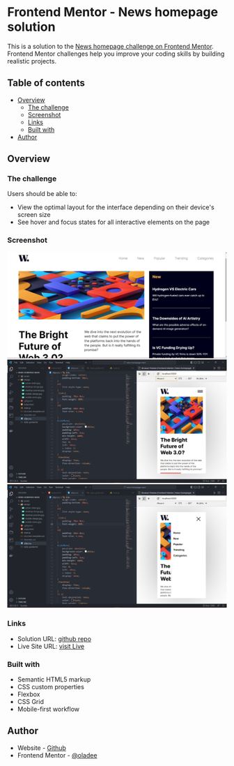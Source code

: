 # Frontend Mentor - News homepage solution

This is a solution to the [News homepage challenge on Frontend Mentor](https://www.frontendmentor.io/challenges/news-homepage-H6SWTa1MFl). Frontend Mentor challenges help you improve your coding skills by building realistic projects. 

## Table of contents

- [Overview](#overview)
  - [The challenge](#the-challenge)
  - [Screenshot](#screenshot)
  - [Links](#links)
  - [Built with](#built-with)
- [Author](#author)

## Overview

### The challenge

Users should be able to:

- View the optimal layout for the interface depending on their device's screen size
- See hover and focus states for all interactive elements on the page

### Screenshot

![](./Screenshot67.png)
![](./Screenshot68.png)
![](./Screenshot69.png)

### Links

- Solution URL: [github repo](https://github.com/oladee/news-homepage-main)
- Live Site URL: [visit Live](https://oladee.github.io/news-homepage-main/)


### Built with

- Semantic HTML5 markup
- CSS custom properties
- Flexbox
- CSS Grid
- Mobile-first workflow

## Author

- Website - [Github](https://github.com/oladee)
- Frontend Mentor - [@oladee](https://www.frontendmentor.io/profile/oladee)
